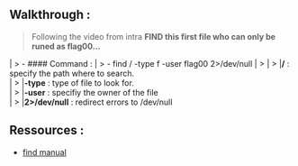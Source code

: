 ## Walkthrough :

> Following the video from intra **FIND this first file who can only be runed as flag00...**

|       > - #### Command :
|       > - find / -type f -user flag00 2>/dev/null
|       >
|       > |**/** : specify the path where to search.  
|       > |**-type** : type of file to look for.  
|       > |**-user** : specifiy the owner of the file  
|       > |**2>/dev/null** : redirect errors to /dev/null  



## Ressources :

- [find manual](https://man7.org/linux/man-pages/man1/find.1.html)